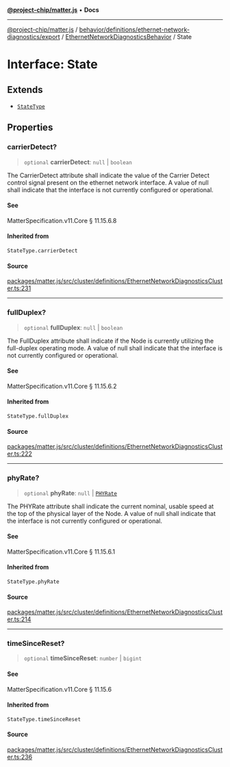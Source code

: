 [**@project-chip/matter.js**](../../../../../../../README.md) • **Docs**

***

[@project-chip/matter.js](../../../../../../../modules.md) / [behavior/definitions/ethernet-network-diagnostics/export](../../../README.md) / [EthernetNetworkDiagnosticsBehavior](../README.md) / State

# Interface: State

## Extends

- [`StateType`](../../../-internal-/README.md#statetype)

## Properties

### carrierDetect?

> `optional` **carrierDetect**: `null` \| `boolean`

The CarrierDetect attribute shall indicate the value of the Carrier Detect control signal present on the
ethernet network interface. A value of null shall indicate that the interface is not currently
configured or operational.

#### See

MatterSpecification.v11.Core § 11.15.6.8

#### Inherited from

`StateType.carrierDetect`

#### Source

[packages/matter.js/src/cluster/definitions/EthernetNetworkDiagnosticsCluster.ts:231](https://github.com/project-chip/matter.js/blob/7a8cbb56b87d4ccf34bec5a9a95ab40a1711324f/packages/matter.js/src/cluster/definitions/EthernetNetworkDiagnosticsCluster.ts#L231)

***

### fullDuplex?

> `optional` **fullDuplex**: `null` \| `boolean`

The FullDuplex attribute shall indicate if the Node is currently utilizing the full-duplex operating
mode. A value of null shall indicate that the interface is not currently configured or operational.

#### See

MatterSpecification.v11.Core § 11.15.6.2

#### Inherited from

`StateType.fullDuplex`

#### Source

[packages/matter.js/src/cluster/definitions/EthernetNetworkDiagnosticsCluster.ts:222](https://github.com/project-chip/matter.js/blob/7a8cbb56b87d4ccf34bec5a9a95ab40a1711324f/packages/matter.js/src/cluster/definitions/EthernetNetworkDiagnosticsCluster.ts#L222)

***

### phyRate?

> `optional` **phyRate**: `null` \| [`PHYRate`](../../../../../../../cluster/export/namespaces/EthernetNetworkDiagnostics/enumerations/PHYRate.md)

The PHYRate attribute shall indicate the current nominal, usable speed at the top of the physical layer
of the Node. A value of null shall indicate that the interface is not currently configured or
operational.

#### See

MatterSpecification.v11.Core § 11.15.6.1

#### Inherited from

`StateType.phyRate`

#### Source

[packages/matter.js/src/cluster/definitions/EthernetNetworkDiagnosticsCluster.ts:214](https://github.com/project-chip/matter.js/blob/7a8cbb56b87d4ccf34bec5a9a95ab40a1711324f/packages/matter.js/src/cluster/definitions/EthernetNetworkDiagnosticsCluster.ts#L214)

***

### timeSinceReset?

> `optional` **timeSinceReset**: `number` \| `bigint`

#### See

MatterSpecification.v11.Core § 11.15.6

#### Inherited from

`StateType.timeSinceReset`

#### Source

[packages/matter.js/src/cluster/definitions/EthernetNetworkDiagnosticsCluster.ts:236](https://github.com/project-chip/matter.js/blob/7a8cbb56b87d4ccf34bec5a9a95ab40a1711324f/packages/matter.js/src/cluster/definitions/EthernetNetworkDiagnosticsCluster.ts#L236)
